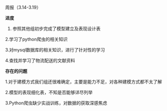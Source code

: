 周报（3.14-3.19）

**进度**

1.  参照其他组初步完成了模型建立及表现设计表

2.学习了python爬虫的相关知识

3.对mysql数据库的相关知识，进行了针对性的学习

4.查找并学习了物流配送的文献资料

**存在的问题**

1.对于建模方式我们组还很难确定，主要是能力不足，对各种建模方式都不太了解

2.模型的表现细化表，不知是否能够详尽列举

3.Python爬虫缺少实战训练，对数据的获取深感焦虑
